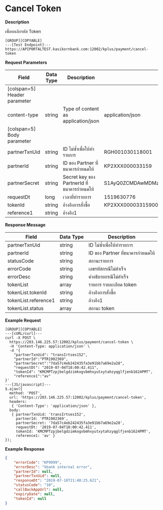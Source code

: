# Cancel Token

**Description**

เพื่อยกเลิกรหัส Token

```
[GROUP][COPYABLE]
---[Test Endpoint]---
https://APIPORTALTEST.kasikornbank.com:12002/kplus/payment/cancel-token
```

**Request Parameters**

| Field                        | Data Type | Description                                | Example                                              | Mandatory |
| ---------------------------- | --------- | ------------------------------------------ | ---------------------------------------------------- | :-------: |
| [colspan=5] Header parameter |
| content-type                 | string    | Type of content as application/json        | application/json                                     |     Y     |
| [colspan=5] Body parameter   |
| partnerTxnUid                | string    | ID ไม่ซ้ำเพื่อให้ทำรายการ                  | RGH001030118001                                      |     Y     |
| partnerId                    | string    | ID ของ Partner ที่ธนาคารกำหนดให้           | KP2XXX000033159                                      |     Y     |
| partnerSecret                | string    | Secret key ของ PartnerId ที่ธนาคารกำหนดให้ | S1AyQ0ZCMDAwMDMzMTU5LWtwbHVzLXNpdC0yYzJwLWZhY2Vib29r |     Y     |
| requestDt                    | long      | เวลาที่ทำรายการ                            | 1519630776                                           |     Y     |
| tokenId                      | string    | อ้างอิงการสั่งซื้อ                         | KP2XXX00003315900BBC3C374D644DE9F2BA5CDC189C27B      |     Y     |
| reference1                   | string    | อ้างอิง1                                   |                                                      |     Y     |

**Response Message**

| Field                | Data Type | Description                      |
| -------------------- | --------- | -------------------------------- |
| partnerTxnUid        | string    | ID ไม่ซ้ำเพื่อให้ทำรายการ        |
| partnerId            | string    | ID ของ Partner ที่ธนาคารกำหนดให้ |
| statusCode           | string    | สถานะรายการ                      |
| errorCode            | string    | เลขรหัสกรณีไม่สำเร็จ             |
| errorDesc            | string    | คำอธิบายกรณีไม่สำเร็จ            |
| tokenList            | array     | รายการ รายละเอียด token          |
| tokenList.tokenId    | string    | อ้างอิงการสั่งซื้อ               |
| tokenList.reference1 | string    | อ้างอิง1                         |
| tokenList.status     | array     | สถานะ token                      |

**Example Request**

```code
[GROUP][COPYABLE]
---[cURL/curl]---
curl -X POST \
  https://203.146.225.57:12002/kplus/payment/cancel-token \
  -H 'Content-Type: application/json' \
  -d '{
    "partnerTxnUid": "transIrtses152",
    "partnerId":"PTR1902369",
    "partnerSecret":"7da57c4eb242435fa3e91bb7a69e2a28",
    "requestDt": "2019-07-04T18:00:42.411",
    "tokenId": "KMCMPTzpjbelgdzimkogvbmhxyutxytahzyqglfjenb1624PMT",
    "reference1":"av"
}'
---[JS/javascript]---
$.ajax({
  method: 'POST',
  url: 'https://203.146.225.57:12002/kplus/payment/cancel-token',
  headers:
   { 'Content-Type': 'application/json' },
  body:
   { partnerTxnUid: 'transIrtses152',
     partnerId: 'PTR1902369',
     partnerSecret: '7da57c4eb242435fa3e91bb7a69e2a28',
     requestDt: '2019-07-04T18:00:42.411',
     tokenId: 'KMCMPTzpjbelgdzimkogvbmhxyutxytahzyqglfjenb1624PMT',
     reference1: 'av' }
});
```

**Example Response**

```json
{
    "errorCode": "KP9999",
    "errorDesc": "kbank internal error",
    "partnerId": null,
    "partnerTxnUid": null,
    "responseDt": "2019-07-18T21:48:25.621",
    "statusCode": "10",
    "callBackAppUrl": null,
    "expiryDate": null,
    "tokenId": null
}
```
